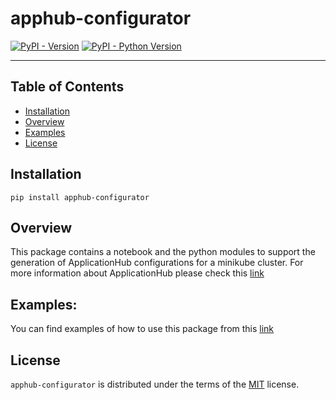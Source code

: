 # apphub-configurator

[![PyPI - Version](https://img.shields.io/pypi/v/apphub-configurator.svg)](https://pypi.org/project/apphub-configurator)
[![PyPI - Python Version](https://img.shields.io/pypi/pyversions/apphub-configurator.svg)](https://pypi.org/project/apphub-configurator)

-----

## Table of Contents

- [Installation](#installation)
- [Overview](#overview)
- [Examples](#Examples)
- [License](#license)

## Installation

```console
pip install apphub-configurator
```
## Overview
This package contains a notebook and the python modules to support the generation of ApplicationHub configurations for a minikube cluster. For more information about ApplicationHub please check this [link](https://github.com/EOEPCA/application-hub-context)

## Examples:
You can find examples of how to use this package from this [link](https://github.com/EOEPCA/application-hub-context/config-generator/apphub-configurator/examples)
## License

`apphub-configurator` is distributed under the terms of the [MIT](https://spdx.org/licenses/MIT.html) license.
